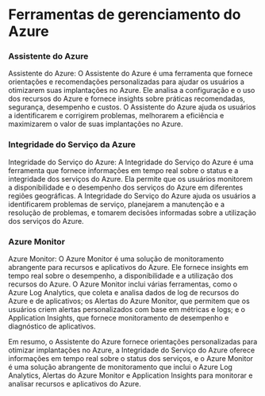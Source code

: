 # Ferramentas de gerenciamento do Azure



### Assistente do Azure

Assistente do Azure: O Assistente do Azure é uma ferramenta que fornece orientações e recomendações personalizadas para ajudar os usuários a otimizarem suas implantações no Azure. Ele analisa a configuração e o uso dos recursos do Azure e fornece insights sobre práticas recomendadas, segurança, desempenho e custos. O Assistente do Azure ajuda os usuários a identificarem e corrigirem problemas, melhorarem a eficiência e maximizarem o valor de suas implantações no Azure.



### Integridade do Serviço da Azure

Integridade do Serviço do Azure: A Integridade do Serviço do Azure é uma ferramenta que fornece informações em tempo real sobre o status e a integridade dos serviços do Azure. Ela permite que os usuários monitorem a disponibilidade e o desempenho dos serviços do Azure em diferentes regiões geográficas. A Integridade do Serviço do Azure ajuda os usuários a identificarem problemas de serviço, planejarem a manutenção e a resolução de problemas, e tomarem decisões informadas sobre a utilização dos serviços do Azure.



### Azure Monitor

Azure Monitor: O Azure Monitor é uma solução de monitoramento abrangente para recursos e aplicativos do Azure. Ele fornece insights em tempo real sobre o desempenho, a disponibilidade e a utilização dos recursos do Azure. O Azure Monitor inclui várias ferramentas, como o Azure Log Analytics, que coleta e analisa dados de log de recursos do Azure e de aplicativos; os Alertas do Azure Monitor, que permitem que os usuários criem alertas personalizados com base em métricas e logs; e o Application Insights, que fornece monitoramento de desempenho e diagnóstico de aplicativos.

Em resumo, o Assistente do Azure fornece orientações personalizadas para otimizar implantações no Azure, a Integridade do Serviço do Azure oferece informações em tempo real sobre o status dos serviços, e o Azure Monitor é uma solução abrangente de monitoramento que inclui o Azure Log Analytics, Alertas do Azure Monitor e Application Insights para monitorar e analisar recursos e aplicativos do Azure.

